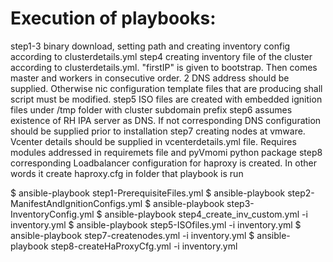 # Execution of playbooks:
 step1-3 binary download, setting path and creating inventory config according to clusterdetails.yml
 step4 creating inventory file of the cluster according to clusterdetails.yml. "firstIP" is given to bootstrap. Then comes master and workers in consecutive order. 2 DNS address should be supplied. Otherwise nic configuration template files that are producing shall script must be modified.
 step5  ISO files are created with embedded ignition files under /tmp folder with cluster subdomain prefix
 step6 assumes existence of RH IPA server as DNS. If not corresponding DNS configuration should be supplied prior to installation
 step7 creating nodes at vmware. Vcenter details should be supplied in vcenterdetails.yml file. Requires modules addressed in requiremets file and pyVmomi  python package
 step8 corresponding Loadbalancer configuration for haproxy is created. In other words it create haproxy.cfg in folder that playbook is run


$ ansible-playbook step1-PrerequisiteFiles.yml 
$ ansible-playbook step2-ManifestAndIgnitionConfigs.yml 
$ ansible-playbook step3-InventoryConfig.yml 
$ ansible-playbook step4_create_inv_custom.yml -i inventory.yml 
$ ansible-playbook step5-ISOfiles.yml -i inventory.yml 
$ ansible-playbook step7-createnodes.yml -i inventory.yml 
$ ansible-playbook step8-createHaProxyCfg.yml -i inventory.yml 


